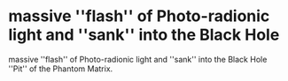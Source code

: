 # massive ''flash'' of Photo-radionic light and ''sank'' into the Black Hole

massive ''flash'' of Photo-radionic light and ''sank'' into the Black Hole
''Pit'' of the Phantom Matrix.
